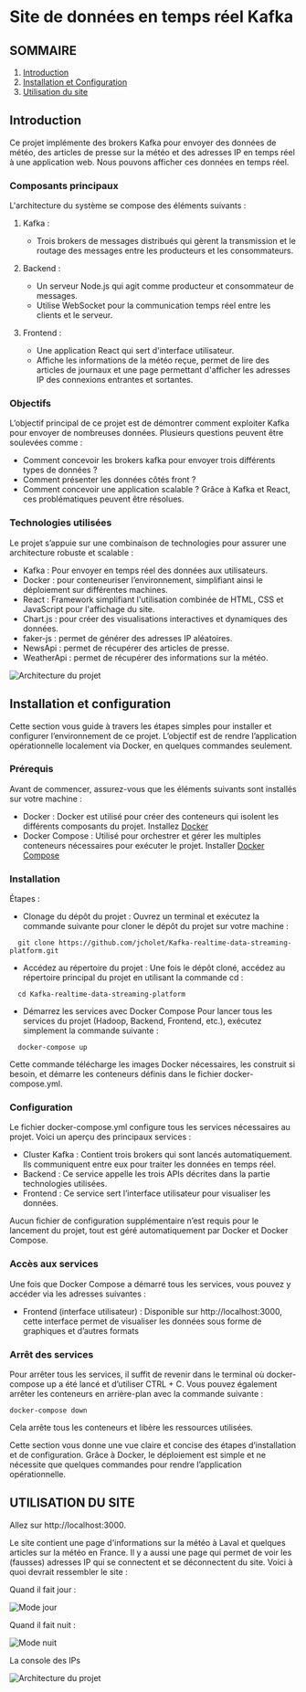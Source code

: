 # Site de données en temps réel Kafka

## SOMMAIRE

1. [Introduction](#introduction)
2. [Installation et Configuration](#installation-et-configuration)
3. [Utilisation du site](#utilisation-du-site)

## Introduction

Ce projet implémente des brokers Kafka pour envoyer des données de météo, des articles de presse sur la météo et des adresses IP en temps réel à une application web.
Nous pouvons afficher ces données en temps réel.

### Composants principaux

L'architecture du système se compose des éléments suivants :

1. Kafka :
   - Trois brokers de messages distribués qui gèrent la transmission et le routage des messages entre les producteurs et les consommateurs.

2. Backend :
   - Un serveur Node.js qui agit comme producteur et consommateur de messages.
   - Utilise WebSocket pour la communication temps réel entre les clients et le serveur.

3. Frontend :
   - Une application React qui sert d'interface utilisateur.
   - Affiche les informations de la météo reçue, permet de lire des articles de journaux et une page permettant d'afficher les adresses IP des connexions entrantes et sortantes.

### Objectifs

L’objectif principal de ce projet est de démontrer comment exploiter Kafka pour envoyer de nombreuses données. Plusieurs questions peuvent être soulevées comme :

- Comment concevoir les brokers kafka pour envoyer trois différents types de données ?
- Comment présenter les données côtés front ?
- Comment concevoir une application scalable ?
Grâce à Kafka et React, ces problématiques peuvent être résolues.

### Technologies utilisées

Le projet s’appuie sur une combinaison de technologies pour assurer une architecture robuste et scalable :

- Kafka : Pour envoyer en temps réel des données aux utilisateurs.
- Docker : pour conteneuriser l’environnement, simplifiant ainsi le déploiement sur différentes machines.
- React : Framework simplifiant l'utilisation combinée de HTML, CSS et JavaScript pour l'affichage du site.
- Chart.js : pour créer des visualisations interactives et dynamiques des données.
- faker-js : permet de générer des adresses IP aléatoires.
- NewsApi : permet de récupérer des articles de presse.
- WeatherApi : permet de récupérer des informations sur la météo.

![Architecture du projet](doc-img/diagramme_archi.png)

## Installation et configuration

Cette section vous guide à travers les étapes simples pour installer et configurer l’environnement de ce projet. L’objectif est de rendre l’application opérationnelle localement via Docker, en quelques commandes seulement.

### Prérequis

Avant de commencer, assurez-vous que les éléments suivants sont installés sur votre machine :

- Docker : Docker est utilisé pour créer des conteneurs qui isolent les différents composants du projet. Installez [Docker](https://docs.docker.com/get-started/get-docker/)
- Docker Compose : Utilisé pour orchestrer et gérer les multiples conteneurs nécessaires pour exécuter le projet. Installer [Docker Compose](https://docs.docker.com/compose/install/)

### Installation

Étapes :

- Clonage du dépôt du projet :
  Ouvrez un terminal et exécutez la commande suivante pour cloner le dépôt du projet sur votre machine :
```
  git clone https://github.com/jcholet/Kafka-realtime-data-streaming-platform.git
```

- Accédez au répertoire du projet :
  Une fois le dépôt cloné, accédez au répertoire principal du projet en utilisant la commande cd :
```
  cd Kafka-realtime-data-streaming-platform
```
- Démarrez les services avec Docker Compose
  Pour lancer tous les services du projet (Hadoop, Backend, Frontend, etc.), exécutez simplement la commande suivante :
```
  docker-compose up
```
Cette commande télécharge les images Docker nécessaires, les construit si besoin, et démarre les conteneurs définis dans le fichier docker-compose.yml.


### Configuration

Le fichier docker-compose.yml configure tous les services nécessaires au projet. Voici un aperçu des principaux services :

- Cluster Kafka : Contient trois brokers qui sont lancés automatiquement. Ils communiquent entre eux pour traiter les données en temps réel.
- Backend : Ce service appelle les trois APIs décrites dans la partie technologies utilisées.
- Frontend : Ce service sert l’interface utilisateur pour visualiser les données.

Aucun fichier de configuration supplémentaire n’est requis pour le lancement du projet, tout est géré automatiquement par Docker et Docker Compose.

### Accès aux services

Une fois que Docker Compose a démarré tous les services, vous pouvez y accéder via les adresses suivantes :

- Frontend (interface utilisateur) : Disponible sur http://localhost:3000, cette interface permet de visualiser les données sous forme de graphiques et d’autres formats

### Arrêt des services

Pour arrêter tous les services, il suffit de revenir dans le terminal où docker-compose up a été lancé et d’utiliser CTRL + C. Vous pouvez également arrêter les conteneurs en arrière-plan avec la commande suivante :
```
docker-compose down
```
Cela arrête tous les conteneurs et libère les ressources utilisées.

Cette section vous donne une vue claire et concise des étapes d’installation et de configuration. Grâce à Docker, le déploiement est simple et ne nécessite que quelques commandes pour rendre l’application opérationnelle.

## UTILISATION DU SITE

Allez sur http://localhost:3000.

Le site contient une page d'informations sur la météo à Laval et quelques articles sur la météo en France. Il y a aussi une page qui permet de voir les (fausses) adresses IP qui se connectent et se déconnectent du site.
Voici à quoi devrait ressembler le site :

Quand il fait jour : 

![Mode jour](doc-img/dayMode.png)

Quand il fait nuit : 

![Mode nuit](doc-img/nightMode.png)

La console des IPs

![Architecture du projet](doc-img/ipLogs.png)


